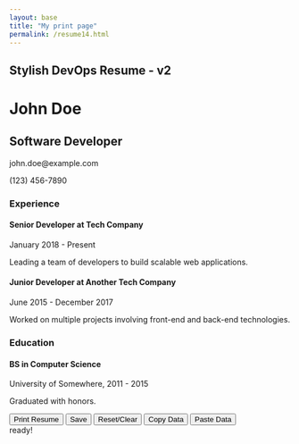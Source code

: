 ```yaml
---
layout: base
title: "My print page"
permalink: /resume14.html
---
```

<div class="container mt-5">
    <h2 class="text-center">Stylish DevOps Resume - v2</h2>
    <div id="resume" resumeid="resumeid01" contenteditable="true" class="printable-area rounded border p-3">
        <h1 id="name">John Doe</h1>
        <h2 id="title">Software Developer</h2>
        <p><i class="fas fa-envelope"></i> <span id="email">john.doe@example.com</span></p>
        <p><i class="fas fa-phone"></i> <span id="phone">(123) 456-7890</span></p>
        <h3>Experience</h3>
        <div class="resume-section">
            <h4>Senior Developer at Tech Company</h4>
            <p>January 2018 - Present</p>
            <p>Leading a team of developers to build scalable web applications.</p>
        </div>
        <div class="resume-section">
            <h4>Junior Developer at Another Tech Company</h4>
            <p>June 2015 - December 2017</p>
            <p>Worked on multiple projects involving front-end and back-end technologies.</p>
        </div>
        <h3>Education</h3>
        <div class="resume-section">
            <h4>BS in Computer Science</h4>
            <p>University of Somewhere, 2011 - 2015</p>
            <p>Graduated with honors.</p>
        </div>
    </div>

</div>

<div class="mt-3 text-center">
    <button class="btn btn-primary" onclick="window.print()"><i class="fas fa-print me-2"></i> Print Resume</button>
    <button class="btn btn-primary btn-icon" id="saveResume"><i class="fas fa-save"></i> Save</button>
    <button class="btn btn-danger btn-icon" id="clearResume"><i class="fas fa-trash-alt"></i> Reset/Clear</button>
    <button class="btn btn-info btn-icon" id="copyResume"><i class="fas fa-copy"></i> Copy Data</button>
    <button class="btn btn-warning btn-icon" id="pasteResume"><i class="fas fa-clipboard"></i> Paste Data</button>
</div>
<div class="mt-3 text-center"> 
    <span id="successMessage" class="success-msg">ready!</span> 
</div>

